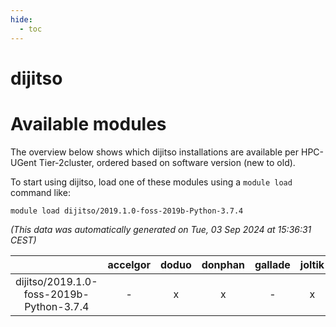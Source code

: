 ```yaml
---
hide:
  - toc
---
```


dijitso
=======

# Available modules


The overview below shows which dijitso installations are available per HPC-UGent Tier-2cluster, ordered based on software version (new to old).

To start using dijitso, load one of these modules using a `module load` command like:

```shell
module load dijitso/2019.1.0-foss-2019b-Python-3.7.4
```

*(This data was automatically generated on Tue, 03 Sep 2024 at 15:36:31 CEST)*  

| |accelgor|doduo|donphan|gallade|joltik|shinx|skitty|
| :---: | :---: | :---: | :---: | :---: | :---: | :---: | :---: |
|dijitso/2019.1.0-foss-2019b-Python-3.7.4|-|x|x|-|x|-|x|

